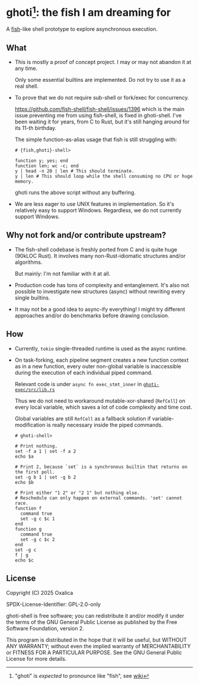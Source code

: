 # ghoti[^1]: the fish I am dreaming for

A [fish]-like shell prototype to explore asynchronous execution.

[fish]: https://github.com/fish-shell/fish-shell

## What

- This is mostly a proof of concept project. I may or may not abandon it at
  any time.

  Only some essential builtins are implemented. Do not try to use it as a real
  shell.

- To prove that we do not require sub-shell or fork/exec for concurrency.

  https://github.com/fish-shell/fish-shell/issues/1396 which is the main issue
  preventing me from using fish-shell, is fixed in ghoti-shell. I've been
  waiting it for years, from C to Rust, but it's still hanging around for its
  11-th birthday.

  The simple function-as-alias usage that fish is still struggling with:

  ```fish
  # {fish,ghoti}-shell>

  function y; yes; end
  function len; wc -c; end
  y | head -n 20 | len # This should terminate.
  y | len # This should loop while the shell consuming no CPU or huge memory.
  ```

  ghoti runs the above script without any buffering.

- We are less eager to use UNIX features in implementation. So it's relatively
  easy to support Windows. Regardless, we do not currently support Windows.

## Why not fork and/or contribute upstream?

- The fish-shell codebase is freshly ported from C and is quite huge (90kLOC
  Rust). It involves many non-Rust-idiomatic structures and/or algorithms.

  But mainly: I'm not familiar with it at all.

- Production code has tons of complexity and entanglement. It's also not
  possible to investigate new structures (async) without rewriting every
  single builtins.

- It may not be a good idea to async-ify everything! I might try different
  approaches and/or do benchmarks before drawing conclusion.

## How

- Currently, `tokio` single-threaded runtime is used as the async runtime.

- On task-forking, each pipeline segment creates a new function context as in a
  new function, every outer non-global variable is inaccessible during the
  execution of each individual piped command.
  
  Relevant code is under `async fn exec_stmt_inner` in
  [`ghoti-exec/src/lib.rs`](https://github.com/oxalica/ghoti-shell/blob/376799af3a515169d0a258dadd09fde9aa642a0f/ghoti-exec/src/lib.rs#L1089)

  Thus we do not need to workaround mutable-xor-shared (`RefCell`) on every
  local variable, which saves a lot of code complexity and time cost.

  Global variables are still `RefCell` as a fallback solution if
  variable-modification is really necessary inside the piped commands.

  ```fish
  # ghoti-shell>

  # Print nothing.
  set -f a 1 | set -f a 2
  echo $a 

  # Print 2, because `set` is a synchronous builtin that returns on the first poll.
  set -g b 1 | set -g b 2
  echo $b 

  # Print either "1 2" or "2 1" but nothing else.
  # Reschedule can only happen on external commands. 'set' cannot race.
  function f
    command true
    set -g c $c 1
  end
  function g
    command true
    set -g c $c 2
  end
  set -g c
  f | g
  echo $c 
  ```

## License

Copyright (C) 2025  Oxalica

SPDX-License-Identifier: GPL-2.0-only

ghoti-shell is free software; you can redistribute it and/or modify
it under the terms of the GNU General Public License as published by
the Free Software Foundation, version 2.

This program is distributed in the hope that it will be useful,
but WITHOUT ANY WARRANTY; without even the implied warranty of
MERCHANTABILITY or FITNESS FOR A PARTICULAR PURPOSE.  See the
GNU General Public License for more details.

[^1]: "ghoti" is *expected* to pronounce like "fish", see [wiki](https://en.wikipedia.org/wiki/Ghoti)

